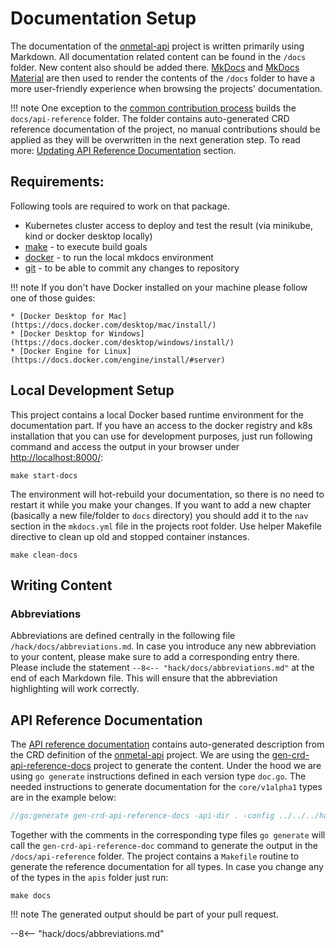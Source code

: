 # Documentation Setup

The documentation of the [onmetal-api](https://github.com/onmetal/onmetal-api) project is written primarily using Markdown.
All documentation related content can be found in the `/docs` folder. New content also should be added there.
[MkDocs](https://www.mkdocs.org/) and [MkDocs Material](https://squidfunk.github.io/mkdocs-material/) are then used to render the contents of the `/docs` folder to have a more user-friendly experience when browsing the projects' documentation.

!!! note
    One exception to the [common contribution process](/development/contribution/#steps-to-contribute) builds the `docs/api-reference` folder. The folder contains auto-generated CRD reference documentation of the project, no manual contributions should be applied as they will be overwritten in the next generation step.
    To read more: [Updating API Reference Documentation](#api-reference-documentation)  section.

## Requirements:

Following tools are required to work on that package.

* Kubernetes cluster access to deploy and test the result (via minikube, kind or docker desktop locally)
* [make](https://www.gnu.org/software/make/) - to execute build goals
* [docker](https://www.docker.com) - to run the local mkdocs environment
* [git](https://git-scm.com/downloads) - to be able to commit any changes to repository
  
!!! note
    If you don't have Docker installed on your machine please follow one of those guides:

    * [Docker Desktop for Mac](https://docs.docker.com/desktop/mac/install/)
    * [Docker Desktop for Windows](https://docs.docker.com/desktop/windows/install/)
    * [Docker Engine for Linux](https://docs.docker.com/engine/install/#server)

## Local Development Setup
This project contains a local Docker based runtime environment for the documentation part. If you have an access to the docker registry and k8s installation that you can use for development purposes, just run following command and access the output in your browser under <http://localhost:8000/>:

```shell
make start-docs
```
The environment will hot-rebuild your documentation, so there is no need to restart it while you make your changes.
If you want to add a new chapter (basically a new file/folder to `docs` directory) you should add it to the `nav` section in the `mkdocs.yml` file in the projects root folder.
Use helper Makefile directive to clean up old and stopped container instances.

```shell
make clean-docs
```

## Writing Content

### Abbreviations
Abbreviations are defined centrally in the following file `/hack/docs/abbreviations.md`. In case you introduce any new abbreviation to your content, please make sure to add a corresponding entry there.
Please include the statement `--8<-- "hack/docs/abbreviations.md"` at the end of each Markdown file. This will ensure that the abbreviation highlighting will work correctly.

## API Reference Documentation

The [API reference documentation](/api-reference/overview/) contains auto-generated description from the CRD definition of the [onmetal-api](https://github.com/onmetal/onmetal-api) project.
We are using the [gen-crd-api-reference-docs](https://github.com/ahmetb/gen-crd-api-reference-docs) project to generate the content. Under the hood we are using `go generate` instructions defined in each version type `doc.go`.
The needed instructions to generate documentation for the `core/v1alpha1` types are in the example below:

```go
//go:generate gen-crd-api-reference-docs -api-dir . -config ../../../hack/api-reference/core-config.json -template-dir ../../../hack/api-reference/template -out-file ../../../docs/api-reference/core.md
```
Together with the comments in the corresponding type files `go generate` will call the `gen-crd-api-reference-doc` command to generate the output in the `/docs/api-reference` folder.
The project contains a `Makefile` routine to generate the reference documentation for all types. In case you change any of the types in the `apis` folder just run:

```shell
make docs
```

!!! note
    The generated output should be part of your pull request.

--8<-- "hack/docs/abbreviations.md"